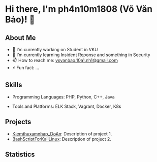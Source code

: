 # Hi there, I'm ph4n10m1808 (Võ Văn Bảo)! 👋

<!-- ![Profile Views](https://komarev.com/ghpvc/?username=$$USERNAME$$) -->

## About Me

- 🔭 I’m currently working on Student in VKU
- 🌱 I’m currently learning Insident Reponse and something in Security
  <!-- - 👯 I’m looking to collaborate on ... -->
  <!-- - 🤔 I’m looking for help with ... -->
  <!-- - 💬 Ask me about ... -->
- 📫 How to reach me: [vovanbao.10a1.nh1@gmail.com](mailto:vovanbao.10a1.nh1@gmail.com)
- ⚡ Fun fact: ...

## Skills

- Programming Languages: PHP, Python, C++, Java
<!-- - Frameworks and Libraries:  -->
- Tools and Platforms: ELK Stack, Vagrant, Docker, K8s

## Projects

- [Kiemthuxamnhap_DoAn](https://github.com/ph4n10m1808/Kiemthuxamnhap_VKU): Description of project 1.
- [BashScriptForKaliLinux](https://github.com/ph4n10m1808/bashscriptkalilinux): Description of project 2.

## Statistics

<!-- ![GitHub Stats](https://github-readme-stats.vercel.app/api?username=$$USERNAME$$&show_icons=true&theme=radical) -->

<!-- ![Top Languages](https://github-readme-stats.vercel.app/api/top-langs/?username=$$USERNAME$$&layout=compact&theme=radical) -->

<!-- ## Connect with Me -->

<!-- - [LinkedIn](https://www.linkedin.com/in/yourusername)
- [Twitter](https://twitter.com/yourusername)
- [Website](https://yourwebsite.com) -->
